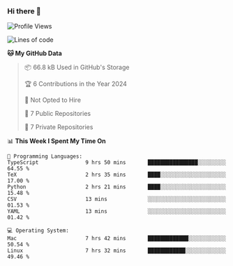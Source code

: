 ### Hi there 👋

<!--
**huayuan4396/huayuan4396** is a ✨ _special_ ✨ repository because its `README.md` (this file) appears on your GitHub profile.

Here are some ideas to get you started:

- 🔭 I’m currently working on ...
- 🌱 I’m currently learning ...
- 👯 I’m looking to collaborate on ...
- 🤔 I’m looking for help with ...
- 💬 Ask me about ...
- 📫 How to reach me: ...
- 😄 Pronouns: ...
- ⚡ Fun fact: ...
-->

<!--START_SECTION:waka-->
![Profile Views](http://img.shields.io/badge/Profile%20Views-1-blue)

![Lines of code](https://img.shields.io/badge/From%20Hello%20World%20I%27ve%20Written-250.6%20thousand%20lines%20of%20code-blue)

**🐱 My GitHub Data** 

> 📦 66.8 kB Used in GitHub's Storage 
 > 
> 🏆 6 Contributions in the Year 2024
 > 
> 🚫 Not Opted to Hire
 > 
> 📜 7 Public Repositories 
 > 
> 🔑 7 Private Repositories 
 > 
📊 **This Week I Spent My Time On** 

```text
💬 Programming Languages: 
TypeScript               9 hrs 50 mins       ████████████████░░░░░░░░░   64.55 % 
TeX                      2 hrs 35 mins       ████░░░░░░░░░░░░░░░░░░░░░   17.00 % 
Python                   2 hrs 21 mins       ████░░░░░░░░░░░░░░░░░░░░░   15.48 % 
CSV                      13 mins             ░░░░░░░░░░░░░░░░░░░░░░░░░   01.53 % 
YAML                     13 mins             ░░░░░░░░░░░░░░░░░░░░░░░░░   01.42 % 

💻 Operating System: 
Mac                      7 hrs 42 mins       █████████████░░░░░░░░░░░░   50.54 % 
Linux                    7 hrs 32 mins       ████████████░░░░░░░░░░░░░   49.46 % 
```


<!--END_SECTION:waka-->
